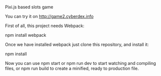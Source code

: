 Pixi.js based slots game

You can try it on http://game2.cyberdex.info

First of all, this project needs Webpack:

npm install webpack

Once we have installed webpack just clone this repository, and install it:

npm install

Now you can use npm start or npm run dev to start watching and compiling files, or npm run build to create a minified, ready to production file.
